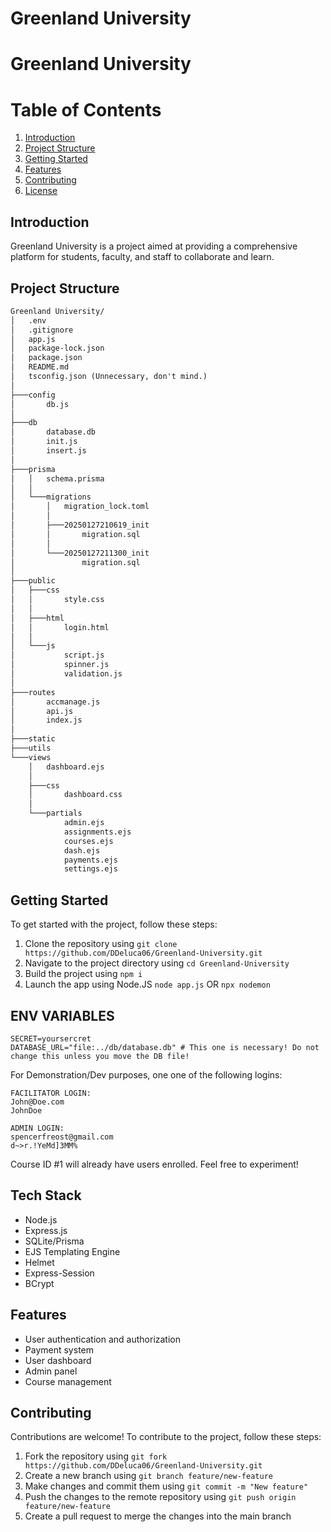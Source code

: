 # Greenland University
# Greenland University

# Table of Contents
1. [Introduction](#introduction)
2. [Project Structure](#project-structure)
3. [Getting Started](#getting-started)
4. [Features](#features)
5. [Contributing](#contributing)
6. [License](#license)

## Introduction
Greenland University is a project aimed at providing a comprehensive platform for students, faculty, and staff to collaborate and learn.

## Project Structure
```markdown
Greenland University/
│   .env
│   .gitignore
│   app.js
│   package-lock.json
│   package.json
│   README.md
│   tsconfig.json (Unnecessary, don't mind.)
│
├───config
│       db.js
│
├───db
│       database.db
│       init.js
│       insert.js
│
├───prisma
│   │   schema.prisma
│   │
│   └───migrations
│       │   migration_lock.toml
│       │
│       ├───20250127210619_init
│       │       migration.sql
│       │
│       └───20250127211300_init
│               migration.sql
│
├───public
│   ├───css
│   │       style.css
│   │
│   ├───html
│   │       login.html
│   │
│   └───js
│           script.js
│           spinner.js
│           validation.js
│
├───routes
│       accmanage.js
│       api.js
│       index.js
│
├───static
├───utils
└───views
    │   dashboard.ejs
    │
    ├───css
    │       dashboard.css
    │
    └───partials
            admin.ejs
            assignments.ejs
            courses.ejs
            dash.ejs
            payments.ejs
            settings.ejs
```

## Getting Started
To get started with the project, follow these steps:

1. Clone the repository using `git clone https://github.com/DDeluca06/Greenland-University.git`
2. Navigate to the project directory using `cd Greenland-University`
3. Build the project using `npm i`
4. Launch the app using Node.JS `node app.js` OR `npx nodemon`

## ENV VARIABLES
```
SECRET=yoursercret
DATABASE_URL="file:../db/database.db" # This one is necessary! Do not change this unless you move the DB file!
```

For Demonstration/Dev purposes, one one of the following logins:
```
FACILITATOR LOGIN:
John@Doe.com
JohnDoe

ADMIN LOGIN:
spencerfreost@gmail.com
d~>r.!YeMd]3MM%
```

Course ID #1 will already have users enrolled. Feel free to experiment!

## Tech Stack
- Node.js
- Express.js
- SQLite/Prisma
- EJS Templating Engine
- Helmet
- Express-Session
- BCrypt

## Features
* User authentication and authorization
* Payment system
* User dashboard
* Admin panel
* Course management

## Contributing
Contributions are welcome! To contribute to the project, follow these steps:

1. Fork the repository using `git fork https://github.com/DDeluca06/Greenland-University.git`
2. Create a new branch using `git branch feature/new-feature`
3. Make changes and commit them using `git commit -m "New feature"`
4. Push the changes to the remote repository using `git push origin feature/new-feature`
5. Create a pull request to merge the changes into the main branch
